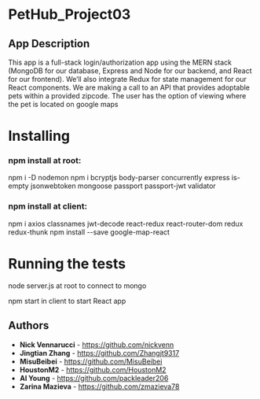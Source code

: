 # PetHub_Project03

## App Description

This app is a full-stack login/authorization app using the MERN stack (MongoDB for our database, Express and Node for our backend, and React for our frontend). We’ll also integrate Redux for state management for our React components.  We are making a call to an API that provides adoptable pets within a provided zipcode.  The user has the option of viewing where the pet is located on google maps

# Installing

### npm install at root:

npm i -D nodemon
npm i bcryptjs body-parser concurrently express is-empty jsonwebtoken mongoose passport passport-jwt validator

### npm install at client:

npm i axios classnames jwt-decode react-redux react-router-dom redux redux-thunk
npm install --save google-map-react


# Running the tests

node server.js at root to connect to mongo

npm start in client to start React app


## Authors

* **Nick Vennarucci** - https://github.com/nickvenn
* **Jingtian Zhang** - https://github.com/Zhangjt9317
* **MisuBeibei** -  https://github.com/MisuBeibei
* **HoustonM2** -  https://github.com/HoustonM2
* **Al Young** - https://github.com/packleader206
* **Zarina Mazieva** - https://github.com/zmazieva78

